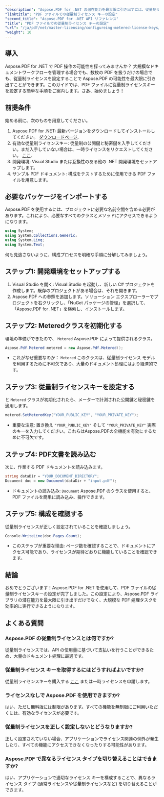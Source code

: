 ```yaml
---
"description": "Aspose.PDF for .NET の潜在能力を最大限に引き出すには、従量制ライセンスの設定に関するステップバイステップガイドをご覧ください。大規模な PDF ワークフローを扱う場合でも、軽微な調整を行う場合でも、最適なソリューションです。"
"linktitle": "PDF ファイルでの従量制ライセンス キーの設定"
"second_title": "Aspose.PDF for .NET API リファレンス"
"title": "PDF ファイルでの従量制ライセンス キーの設定"
"url": "/ja/pdf/net/master-licensing/configureing-metered-license-keys/"
"weight": 10
---
```


## 導入

Aspose.PDF for .NET で PDF 操作の可能性を探ってみませんか？ 大規模なドキュメントワークフローを管理する場合でも、数枚の PDF を扱うだけの場合でも、従量制ライセンスを設定することで Aspose.PDF の可能性を最大限に引き出すことができます。このガイドでは、PDF ファイルに従量制ライセンスキーを設定する簡単な手順をご案内します。さあ、始めましょう！

## 前提条件

始める前に、次のものを用意してください。

1. Aspose.PDF for .NET: 最新バージョンをダウンロードしてインストールしてください。 [ダウンロードページ](https://releases。aspose.com/pdf/net/).
2. 有効な従量制ライセンスキー: 従量制の公開鍵と秘密鍵を入手してください。まだ入手していない場合は、一時ライセンスをリクエストしてください。 [ここ](https://purchase。aspose.com/temporary-license/).
3. 開発環境: Visual Studio または互換性のある他の .NET 開発環境をセットアップします。
4. サンプル PDF ドキュメント: 構成をテストするために使用できる PDF ファイルを用意します。

## 必要なパッケージをインポートする

Aspose.PDF を使用するには、プロジェクトに必要な名前空間を含める必要があります。これにより、必要なすべてのクラスとメソッドにアクセスできるようになります。

```csharp
using System;
using System.Collections.Generic;
using System.Linq;
using System.Text;
```

何も見逃さないように、構成プロセスを明確な手順に分解してみましょう。

## ステップ1: 開発環境をセットアップする

1. Visual Studio を開く: Visual Studio を起動し、新しい C# プロジェクトを作成します。既存のプロジェクトがある場合は、それを開きます。
2. Aspose.PDF への参照を追加します。ソリューション エクスプローラーでプロジェクトを右クリックし、「NuGet パッケージの管理」を選択して、「Aspose.PDF for .NET」を検索し、インストールします。

## ステップ2: Meteredクラスを初期化する

環境の準備ができたので、 `Metered` Aspose.PDF によって提供されるクラス。

```csharp
Aspose.Pdf.Metered metered = new Aspose.Pdf.Metered();
```

- これがなぜ重要なのか： `Metered` このクラスは、従量制ライセンス モデルを利用するために不可欠であり、大量のドキュメント処理にはより経済的です。

## ステップ3: 従量制ライセンスキーを設定する

と `Metered` クラスが初期化されたら、メーターで計測された公開鍵と秘密鍵を適用します。

```csharp
metered.SetMeteredKey("YOUR_PUBLIC_KEY", "YOUR_PRIVATE_KEY");
```

- 重要な注意: 置き換え `"YOUR_PUBLIC_KEY"` そして `"YOUR_PRIVATE_KEY"` 実際のキーを入力してください。これらはAspose.PDFの全機能を有効にするために不可欠です。

## ステップ4: PDF文書を読み込む

次に、作業する PDF ドキュメントを読み込みます。

```csharp
string dataDir = "YOUR_DOCUMENT_DIRECTORY";
Document doc = new Document(dataDir + "input.pdf");
```

- ドキュメントの読み込み: `Document` Aspose.PDF のクラスを使用すると、PDF ファイルを簡単に読み込み、操作できます。

## ステップ5: 構成を確認する

従量制ライセンスが正しく設定されていることを確認しましょう。

```csharp
Console.WriteLine(doc.Pages.Count);
```

- このステップが重要な理由: ページ数を確認することで、ドキュメントにアクセス可能であり、ライセンスが期待どおりに機能していることを確認できます。

## 結論

おめでとうございます！Aspose.PDF for .NET を使用して、PDF ファイルの従量制ライセンスキーの設定が完了しました。この設定により、Aspose.PDF ライブラリの潜在能力を最大限に引き出すだけでなく、大規模な PDF 処理タスクを効率的に実行できるようになります。

## よくある質問

### Aspose.PDF の従量制ライセンスとは何ですか?  
従量制ライセンスでは、API の使用量に基づいて支払いを行うことができるため、大量のドキュメント処理に最適です。

### 従量制ライセンス キーを取得するにはどうすればよいですか?  
従量制ライセンスキーを購入する [ここ](https://purchase.aspose.com/buy) または一時ライセンスを申請します。

### ライセンスなしで Aspose.PDF を使用できますか?  
はい、ただし無料版には制限があります。すべての機能を無制限にご利用いただくには、有効なライセンスが必要です。

### 従量制ライセンスを正しく設定しないとどうなりますか?  
正しく設定されていない場合、アプリケーションでライセンス関連の例外が発生したり、すべての機能にアクセスできなくなったりする可能性があります。

### Aspose.PDF で異なるライセンス タイプを切り替えることはできますか?  
はい、アプリケーションで適切なライセンス キーを構成することで、異なるライセンス タイプ (通常ライセンスや従量制ライセンスなど) を切り替えることができます。
